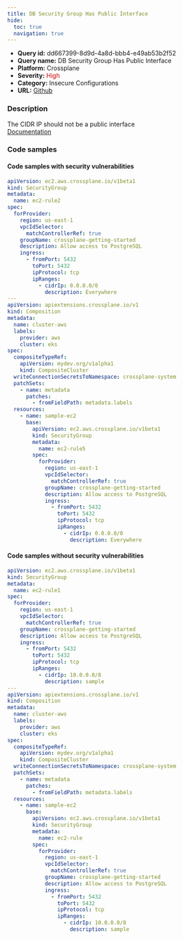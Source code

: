 ```yaml
---
title: DB Security Group Has Public Interface
hide:
  toc: true
  navigation: true
---
```


<style>
  .highlight .hll {
    background-color: #ff171742;
  }
  .md-content {
    max-width: 1100px;
    margin: 0 auto;
  }
</style>

-   **Query id:** dd667399-8d9d-4a8d-bbb4-e49ab53b2f52
-   **Query name:** DB Security Group Has Public Interface
-   **Platform:** Crossplane
-   **Severity:** <span style="color:#C00">High</span>
-   **Category:** Insecure Configurations
-   **URL:** [Github](https://github.com/Checkmarx/kics/tree/master/assets/queries/crossplane/aws/db_security_group_has_public_interface)

### Description
The CIDR IP should not be a public interface<br>
[Documentation](https://doc.crds.dev/github.com/crossplane/provider-aws/ec2.aws.crossplane.io/SecurityGroup/v1beta1@v0.29.0#spec-forProvider-ingress-ipRanges-cidrIp)

### Code samples
#### Code samples with security vulnerabilities
```yaml title="Positive test num. 1 - yaml file" hl_lines="17 55"
apiVersion: ec2.aws.crossplane.io/v1beta1
kind: SecurityGroup
metadata:
  name: ec2-rule2
spec:
  forProvider:
    region: us-east-1
    vpcIdSelector:
      matchControllerRef: true
    groupName: crossplane-getting-started
    description: Allow access to PostgreSQL
    ingress:
      - fromPort: 5432
        toPort: 5432
        ipProtocol: tcp
        ipRanges:
          - cidrIp: 0.0.0.0/0
            description: Everywhere
---
apiVersion: apiextensions.crossplane.io/v1
kind: Composition
metadata:
  name: cluster-aws
  labels:
    provider: aws
    cluster: eks
spec:
  compositeTypeRef:
    apiVersion: mydev.org/v1alpha1
    kind: CompositeCluster
  writeConnectionSecretsToNamespace: crossplane-system
  patchSets:
    - name: metadata
      patches:
        - fromFieldPath: metadata.labels
  resources:
    - name: sample-ec2
      base:
        apiVersion: ec2.aws.crossplane.io/v1beta1
        kind: SecurityGroup
        metadata:
          name: ec2-rule5
        spec:
          forProvider:
            region: us-east-1
            vpcIdSelector:
              matchControllerRef: true
            groupName: crossplane-getting-started
            description: Allow access to PostgreSQL
            ingress:
              - fromPort: 5432
                toPort: 5432
                ipProtocol: tcp
                ipRanges:
                  - cidrIp: 0.0.0.0/0
                    description: Everywhere

```


#### Code samples without security vulnerabilities
```yaml title="Negative test num. 1 - yaml file"
apiVersion: ec2.aws.crossplane.io/v1beta1
kind: SecurityGroup
metadata:
  name: ec2-rule1
spec:
  forProvider:
    region: us-east-1
    vpcIdSelector:
      matchControllerRef: true
    groupName: crossplane-getting-started
    description: Allow access to PostgreSQL
    ingress:
      - fromPort: 5432
        toPort: 5432
        ipProtocol: tcp
        ipRanges:
          - cidrIp: 10.0.0.0/8
            description: sample
---
apiVersion: apiextensions.crossplane.io/v1
kind: Composition
metadata:
  name: cluster-aws
  labels:
    provider: aws
    cluster: eks
spec:
  compositeTypeRef:
    apiVersion: mydev.org/v1alpha1
    kind: CompositeCluster
  writeConnectionSecretsToNamespace: crossplane-system
  patchSets:
    - name: metadata
      patches:
        - fromFieldPath: metadata.labels
  resources:
    - name: sample-ec2
      base:
        apiVersion: ec2.aws.crossplane.io/v1beta1
        kind: SecurityGroup
        metadata:
          name: ec2-rule
        spec:
          forProvider:
            region: us-east-1
            vpcIdSelector:
              matchControllerRef: true
            groupName: crossplane-getting-started
            description: Allow access to PostgreSQL
            ingress:
              - fromPort: 5432
                toPort: 5432
                ipProtocol: tcp
                ipRanges:
                  - cidrIp: 10.0.0.0/8
                    description: sample

```
